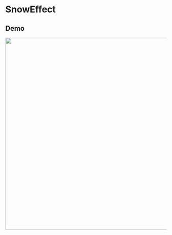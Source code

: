 # SnowEffect

## Demo
<img src="https://github.com/xavier0507/SnowEffect/blob/master/Android_Snow_Effect.gif" height="600">
